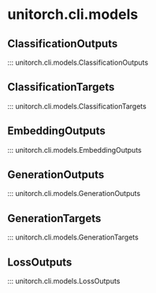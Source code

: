 # unitorch.cli.models

## ClassificationOutputs

::: unitorch.cli.models.ClassificationOutputs

## ClassificationTargets

::: unitorch.cli.models.ClassificationTargets

## EmbeddingOutputs

::: unitorch.cli.models.EmbeddingOutputs

## GenerationOutputs

::: unitorch.cli.models.GenerationOutputs

## GenerationTargets

::: unitorch.cli.models.GenerationTargets

## LossOutputs

::: unitorch.cli.models.LossOutputs
